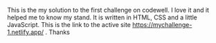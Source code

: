 This is the my solution to the first challenge on codewell. I love it and it helped me to know my stand.
It is written in HTML, CSS and a little JavaScript.
This is the link to the active site https://mychallenge-1.netlify.app/ . Thanks
